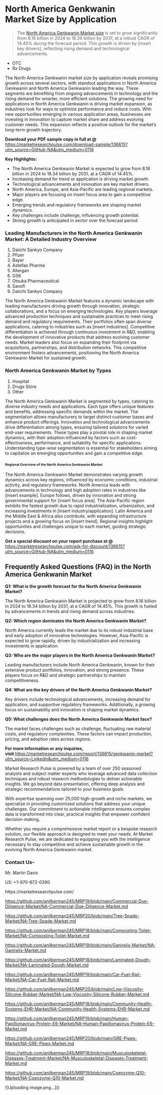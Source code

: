 <h1>North America Genkwanin Market&nbsp;Size by Application</h1><blockquote><p>The <a href="https://marketresearchpulse.com/download-sample/136615?utm_source=GitHub-NA&amp;utm_medium=0116">North America Genkwanin Market size</a> is set to grow significantly from 8.16 billion in 2024 to 18.34 billion by 2031, at a robust CAGR of 14.45% during the forecast period. This growth is driven by [insert key drivers], reflecting rising demand and technological advancements.</p></blockquote><ul><li>OTC<li> Rx Drugs</li></ul><p>The North America Genkwanin market size by application reveals promising growth across several sectors, with standout applications in North America Genkwanin and North America Genkwanin leading the way. These segments are benefiting from ongoing advancements in technology and the rising demand for smarter, more efficient solutions. The growing need for applications in North America Genkwanin is driving market expansion, as industries look for ways to optimize performance and reduce costs. With new opportunities emerging in various application areas, businesses are investing in innovation to capture market share and address evolving customer needs. This expansion reflects a positive outlook for the market’s long-term growth trajectory.</p><p><strong>Download your PDF sample copy in full at @ </strong><a href="https://marketresearchpulse.com/download-sample/136615?utm_source=GitHub-NA&amp;utm_medium=0116">https://marketresearchpulse.com/download-sample/136615?utm_source=GitHub-NA&amp;utm_medium=0116</a></p><p><strong>Key Highlights: </strong></p><ul><li>The North America Genkwanin Market is expected to grow from 8.16 billion in 2024 to 18.34 billion by 2031, at a CAGR of 14.45%.</li><li>Increasing demand for trend or application is driving market growth.</li><li>Technological advancements and innovation are key market drivers.</li><li>North America, Europe, and Asia-Pacific are leading regional markets.</li><li>Major players are focusing on insert focus area to gain a competitive edge.</li><li>Emerging trends and regulatory frameworks are shaping market dynamics.</li><li>Key challenges include challenge, influencing growth potential.</li><li>Strong growth is anticipated in sector over the forecast period.</li></ul><h3>Leading Manufacturers in the North America Genkwanin Market: A Detailed Industry Overview</h3><ol><li>Daiichi Sankyo Company</li><li>Pfizer</li><li>Bayer</li><li>Astellas Pharma</li><li>Allergan</li><li>GSK</li><li>Otsuka Pharmaceutical</li><li>Sanofi</li><li>Daiichi Sankyo Company</li></ol><div class="flex max-w-full flex-col flex-grow"><div class="min-h-8 text-message flex w-full flex-col items-end gap-2 whitespace-normal break-words [.text-message+&amp;]:mt-5" dir="auto" data-message-author-role="assistant" data-message-id="fd8432e4-4910-450d-b182-61b7bfb0a01f" data-message-model-slug="gpt-4o"><div class="flex w-full flex-col gap-1 empty:hidden first:pt-[3px]"><div class="markdown prose w-full break-words dark:prose-invert light"><p>The North America Genkwanin Market features a dynamic landscape with leading manufacturers driving growth through innovation, strategic collaborations, and a focus on emerging technologies. Key players leverage advanced production techniques and sustainable practices to meet rising demand and regulatory requirements. Their portfolios often span diverse applications, catering to industries such as [insert industries]. Competitive differentiation is achieved through continuous investment in R&amp;D, enabling the development of innovative products that address evolving customer needs. Market leaders also focus on expanding their footprint via acquisitions, partnerships, and distribution networks. This competitive environment fosters advancements, positioning the North America Genkwanin Market for sustained growth.</p></div></div></div></div><h3>North America Genkwanin Market by Types</h3><ol><li>Hospital<li> Drugs Store<li> Other</li></ol><div class="flex max-w-full flex-col flex-grow"><div class="min-h-8 text-message flex w-full flex-col items-end gap-2 whitespace-normal break-words [.text-message+&amp;]:mt-5" dir="auto" data-message-author-role="assistant" data-message-id="084470be-0bb7-4664-bddf-5156b4f41249" data-message-model-slug="gpt-4o-mini"><div class="flex w-full flex-col gap-1 empty:hidden first:pt-[3px]"><div class="markdown prose w-full break-words dark:prose-invert light"><p>The North America Genkwanin Market is segmented by types, catering to diverse industry needs and applications. Each type offers unique features and benefits, addressing specific demands within the market. The segmentation allows manufacturers to target distinct customer bases and enhance product offerings. Innovation and technological advancements drive differentiation among types, ensuring tailored solutions for varied end-user requirements. These types play a pivotal role in shaping market dynamics, with their adoption influenced by factors such as cost-effectiveness, performance, and suitability for specific applications. Understanding type-wise segmentation is essential for stakeholders aiming to capitalize on emerging opportunities and gain a competitive edge.</p></div></div></div></div><h3><span style="font-size: 11px;">Regional Overview of the North America Genkwanin Market</span></h3><div class="flex max-w-full flex-col flex-grow"><div class="min-h-8 text-message flex w-full flex-col items-end gap-2 whitespace-normal break-words [.text-message+&amp;]:mt-5" dir="auto" data-message-author-role="assistant" data-message-id="e9038762-ce64-4e30-91c9-9bd413514231" data-message-model-slug="gpt-4o-mini"><div class="flex w-full flex-col gap-1 empty:hidden first:pt-[3px]"><div class="markdown prose w-full break-words dark:prose-invert light"><p>The North America Genkwanin Market demonstrates varying growth dynamics across key regions, influenced by economic conditions, industrial activity, and regulatory frameworks. North America leads with advancements in technology and high adoption rates in industries like [insert example]. Europe follows, driven by innovation and strong governmental support for [insert focus area]. The Asia-Pacific region exhibits the fastest growth due to rapid industrialization, urbanization, and increasing investments in [insert industry/application]. Latin America and the Middle East &amp; Africa also contribute, with expanding infrastructure projects and a growing focus on [insert trend]. Regional insights highlight opportunities and challenges unique to each market, guiding strategic decisions.</p></div></div></div></div><p><strong>Get a special discount on your report purchase at @ </strong><a href="https://marketresearchpulse.com/ask-for-discount/136615?utm_source=GitHub-NA&amp;utm_medium=0116">https://marketresearchpulse.com/ask-for-discount/136615?utm_source=GitHub-NA&amp;utm_medium=0116</a></p><h2>Frequently Asked Questions (FAQ) in the North America Genkwanin Market</h2><p><strong>Q1: What is the growth forecast for the North America Genkwanin Market?</strong></p><p>The North America Genkwanin Market is projected to grow from 8.16 billion in 2024 to 18.34 billion by 2031, at a CAGR of 14.45%. This growth is fueled by advancements in trends and rising demand across industries.</p><p><strong>Q2: Which region dominates the North America Genkwanin Market?</strong></p><p>North America currently leads the market due to its robust industrial base and early adoption of innovative technologies. However, Asia-Pacific is expected to grow rapidly, driven by industrialization and increasing investments in application.</p><p><strong>Q3: Who are the major players in the North America Genkwanin Market?</strong></p><p>Leading manufacturers include North America Genkwanin, known for their extensive product portfolios, innovation, and strong presence. These players focus on R&amp;D and strategic partnerships to maintain competitiveness.</p><p><strong>Q4: What are the key drivers of the North America Genkwanin Market?</strong></p><p>Key drivers include technological advancements, increasing demand for application, and supportive regulatory frameworks. Additionally, a growing focus on sustainability and innovation is shaping market dynamics.</p><p><strong>Q5: What challenges does the North America Genkwanin Market face?</strong></p><p>The market faces challenges such as challenge, fluctuating raw material costs, and regulatory complexities. These factors can impact production, pricing, and adoption rates across regions.</p><p><strong>For more information or any inquiries, visit&nbsp;</strong><a href="https://marketresearchpulse.com/report/136615/genkwanin-market?utm_source=Linkedin&utm_medium=0116">https://marketresearchpulse.com/report/136615/genkwanin-market?utm_source=Linkedin&utm_medium=0116</a></p><p>Market Research Pulse is powered by a team of over 250 seasoned analysts and subject matter experts who leverage advanced data collection techniques and robust research methodologies to deliver actionable insights. We go beyond data presentation, offering deep analysis and strategic recommendations tailored to your business goals.</p><p>With expertise spanning over 25,000 high-growth and niche markets, we specialize in providing customized solutions that address your unique challenges. Our commitment to actionable intelligence ensures complex data is transformed into clear, practical insights that empower confident decision-making.</p><p>Whether you require a comprehensive market report or a bespoke research solution, our flexible approach is designed to meet your needs. At Market Research Pulse, we are dedicated to equipping you with the intelligence necessary to stay competitive and achieve sustainable growth in the evolving North America Genkwanin market.</p><h3><strong>Contact Us-</strong></h3><p>Mr. Martin Davis</p><p>US: +1-970-672-0390</p><p>https://marketresearchpulse.com/</p><p><a href="https://github.com/anilberman245/MRP19/blob/main/Commercial-Due-Diligence-Market/NA-Commercial-Due-Diligence-Market.md">https://github.com/anilberman245/MRP19/blob/main/Commercial-Due-Diligence-Market/NA-Commercial-Due-Diligence-Market.md</a></p><p><a href="https://github.com/anilberman245/MRP20/blob/main/Tree-Spade-Market/NA-Tree-Spade-Market.md">https://github.com/anilberman245/MRP20/blob/main/Tree-Spade-Market/NA-Tree-Spade-Market.md</a></p><p><a href="https://github.com/anilberman245/MRP18/blob/main/Composting-Toilet-Market/NA-Composting-Toilet-Market.md">https://github.com/anilberman245/MRP18/blob/main/Composting-Toilet-Market/NA-Composting-Toilet-Market.md</a></p><p><a href="https://github.com/anilberman245/MRP19/blob/main/Ganirelix-Market/NA-Ganirelix-Market.md">https://github.com/anilberman245/MRP19/blob/main/Ganirelix-Market/NA-Ganirelix-Market.md</a></p><p><a href="https://github.com/anilberman245/MRP18/blob/main/Laminated-Dough-Market/NA-Laminated-Dough-Market.md">https://github.com/anilberman245/MRP18/blob/main/Laminated-Dough-Market/NA-Laminated-Dough-Market.md</a></p><p><a href="https://github.com/anilberman245/MRP19/blob/main/Car-Fuel-Rail-Market/NA-Car-Fuel-Rail-Market.md">https://github.com/anilberman245/MRP19/blob/main/Car-Fuel-Rail-Market/NA-Car-Fuel-Rail-Market.md</a></p><p><a href="https://github.com/anilberman245/MRP20/blob/main/Low-Viscosity-Silicone-Rubber-Market/NA-Low-Viscosity-Silicone-Rubber-Market.md">https://github.com/anilberman245/MRP20/blob/main/Low-Viscosity-Silicone-Rubber-Market/NA-Low-Viscosity-Silicone-Rubber-Market.md</a></p><p><a href="https://github.com/anilberman245/MRP18/blob/main/Community-Health-Systems-EHR-Market/NA-Community-Health-Systems-EHR-Market.md">https://github.com/anilberman245/MRP18/blob/main/Community-Health-Systems-EHR-Market/NA-Community-Health-Systems-EHR-Market.md</a></p><p><a href="https://github.com/anilberman245/MRP19/blob/main/Human-Papillomavirus-Protein-E6-Market/NA-Human-Papillomavirus-Protein-E6-Market.md">https://github.com/anilberman245/MRP19/blob/main/Human-Papillomavirus-Protein-E6-Market/NA-Human-Papillomavirus-Protein-E6-Market.md</a></p><p><a href="https://github.com/anilberman245/MRP20/blob/main/GRE-Pipes-Market/NA-GRE-Pipes-Market.md">https://github.com/anilberman245/MRP20/blob/main/GRE-Pipes-Market/NA-GRE-Pipes-Market.md</a></p><p><a href="https://github.com/anilberman245/MRP18/blob/main/Musculoskeletal-Diseases-Treatment-Market/NA-Musculoskeletal-Diseases-Treatment-Market.md">https://github.com/anilberman245/MRP18/blob/main/Musculoskeletal-Diseases-Treatment-Market/NA-Musculoskeletal-Diseases-Treatment-Market.md</a></p><p><a href="https://github.com/anilberman245/MRP19/blob/main/Coenzyme-Q10-Market/NA-Coenzyme-Q10-Market.md">https://github.com/anilberman245/MRP19/blob/main/Coenzyme-Q10-Market/NA-Coenzyme-Q10-Market.md</a></p>
![Uploading image.png…]()
